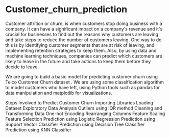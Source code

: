# Customer_churn_prediction
Customer attrition or churn, is when customers stop doing business with a company. 
It can have a significant impact on a company's revenue and it's crucial for businesses 
to find out the reasons why customers are leaving and take steps to reduce the number of 
customers leaving. One way to do this is by identifying customer segments that are at risk of leaving,
and implementing retention strategies to keep them. Also, by using data and machine learning techniques, 
companies can predict which customers are likely to leave in the future and take actions to keep them before they decide to leave.

We are going to build a basic model for predicting customer churn using Telco Customer Churn dataset .
We are using some classification algorithm to model customers who have left, using Python tools such as pandas 
for data manipulation and matplotlib for visualizations.

Steps Involved to Predict Customer Churn
Importing Libraries
Loading Dataset
Exploratory Data Analysis
Outliers using IQR method
Cleaning and Transforming Data
One-hot Encoding
Rearranging Columns
Feature Scaling
Feature Selection
Prediction using Logistic Regression
Prediction using Support Vector Classifier
Prediction using Decision Tree Classifier
Prediction using KNN Classifier
